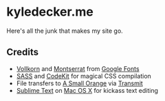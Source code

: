 # kyledecker.me

Here's all the junk that makes my site go.

## Credits

- [Vollkorn](https://www.google.com/fonts/specimen/Vollkorn) and [Montserrat](http://www.google.com/fonts/specimen/Montserrat) from [Google Fonts](http://www.google.com/fonts)
- [SASS](http://sass-lang.com) and [CodeKit](https://incident57.com/codekit/) for magical CSS compilation
- File transfers to [A Small Orange](http://asmallorange.com) via [Transmit](http://panic.com/transmit/)
- [Sublime Text](http://www.sublimetext.com) on [Mac OS X](https://www.apple.com/osx/) for kickass text editing
